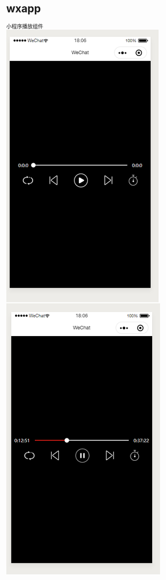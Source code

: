 # wxapp
小程序播放组件
![Image text](https://raw.githubusercontent.com/jackiwu/wxapp/master/img/noplay.png)
![Image text](https://raw.githubusercontent.com/jackiwu/wxapp/master/img/play.png)
